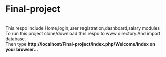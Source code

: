 # Final-project
<br>
This respo include Home,login,user registration,dashboard,salary modules
<br>
To run this project clone/download this respo to www directory.And import database.<br>
Then type <b>http://localhost/Final-project/index.php/Welcome/index <b>on your browser...

